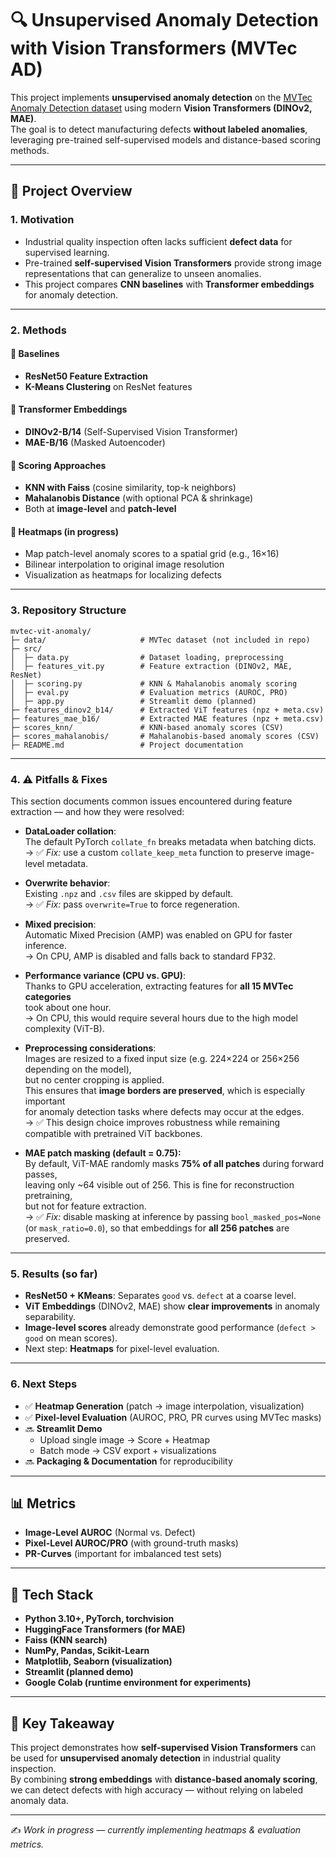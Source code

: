 # 🔍 Unsupervised Anomaly Detection with Vision Transformers (MVTec AD)

This project implements **unsupervised anomaly detection** on the [MVTec Anomaly Detection dataset](https://www.mvtec.com/company/research/datasets/mvtec-ad) using modern **Vision Transformers (DINOv2, MAE)**.  
The goal is to detect manufacturing defects **without labeled anomalies**, leveraging pre-trained self-supervised models and distance-based scoring methods.

---

## 🚀 Project Overview

### 1. Motivation
- Industrial quality inspection often lacks sufficient **defect data** for supervised learning.
- Pre-trained **self-supervised Vision Transformers** provide strong image representations that can generalize to unseen anomalies.
- This project compares **CNN baselines** with **Transformer embeddings** for anomaly detection.

---

### 2. Methods

#### 🔹 Baselines
- **ResNet50 Feature Extraction**
- **K-Means Clustering** on ResNet features

#### 🔹 Transformer Embeddings
- **DINOv2-B/14** (Self-Supervised Vision Transformer)
- **MAE-B/16** (Masked Autoencoder)

#### 🔹 Scoring Approaches
- **KNN with Faiss** (cosine similarity, top-k neighbors)
- **Mahalanobis Distance** (with optional PCA & shrinkage)
- Both at **image-level** and **patch-level**

#### 🔹 Heatmaps (in progress)
- Map patch-level anomaly scores to a spatial grid (e.g., 16×16)
- Bilinear interpolation to original image resolution
- Visualization as heatmaps for localizing defects

---

### 3. Repository Structure

```
mvtec-vit-anomaly/
├─ data/                     # MVTec dataset (not included in repo)
├─ src/
│  ├─ data.py                # Dataset loading, preprocessing
│  ├─ features_vit.py        # Feature extraction (DINOv2, MAE, ResNet)
│  ├─ scoring.py             # KNN & Mahalanobis anomaly scoring
│  ├─ eval.py                # Evaluation metrics (AUROC, PRO)
│  ├─ app.py                 # Streamlit demo (planned)
├─ features_dinov2_b14/      # Extracted ViT features (npz + meta.csv)
├─ features_mae_b16/         # Extracted MAE features (npz + meta.csv)
├─ scores_knn/               # KNN-based anomaly scores (CSV)
├─ scores_mahalanobis/       # Mahalanobis-based anomaly scores (CSV)
├─ README.md                 # Project documentation
```

---

### 4. ⚠️ Pitfalls & Fixes

This section documents common issues encountered during feature extraction — and how they were resolved:

- **DataLoader collation**:  
  The default PyTorch `collate_fn` breaks metadata when batching dicts.  
  → ✅ *Fix:* use a custom `collate_keep_meta` function to preserve image-level metadata.

- **Overwrite behavior**:  
  Existing `.npz` and `.csv` files are skipped by default.  
  → ✅ *Fix:* pass `overwrite=True` to force regeneration.

- **Mixed precision**:  
  Automatic Mixed Precision (AMP) was enabled on GPU for faster inference.  
  → On CPU, AMP is disabled and falls back to standard FP32.

- **Performance variance (CPU vs. GPU)**:  
  Thanks to GPU acceleration, extracting features for **all 15 MVTec categories**  
  took about one hour.  
  → On CPU, this would require several hours due to the high model complexity (ViT-B).

- **Preprocessing considerations**:  
  Images are resized to a fixed input size (e.g. 224×224 or 256×256 depending on the model),  
  but no center cropping is applied.  
  This ensures that **image borders are preserved**, which is especially important  
  for anomaly detection tasks where defects may occur at the edges.  
  → ✅ This design choice improves robustness while remaining compatible with pretrained ViT backbones.

- **MAE patch masking (default = 0.75):**  
  By default, ViT-MAE randomly masks **75% of all patches** during forward passes,  
  leaving only ~64 visible out of 256. This is fine for reconstruction pretraining,  
  but not for feature extraction.  
  → ✅ *Fix:* disable masking at inference by passing `bool_masked_pos=None`  
  (or `mask_ratio=0.0`), so that embeddings for **all 256 patches** are preserved.

---

### 5. Results (so far)

- **ResNet50 + KMeans**: Separates `good` vs. `defect` at a coarse level.
- **ViT Embeddings** (DINOv2, MAE) show **clear improvements** in anomaly separability.
- **Image-level scores** already demonstrate good performance (`defect > good` on mean scores).
- Next step: **Heatmaps** for pixel-level evaluation.

---

### 6. Next Steps

- ✅ **Heatmap Generation** (patch → image interpolation, visualization)  
- ✅ **Pixel-level Evaluation** (AUROC, PRO, PR curves using MVTec masks)  
- 🔜 **Streamlit Demo**  
  - Upload single image → Score + Heatmap  
  - Batch mode → CSV export + visualizations  
- 🔜 **Packaging & Documentation** for reproducibility  

---

## 📊 Metrics

- **Image-Level AUROC** (Normal vs. Defect)
- **Pixel-Level AUROC/PRO** (with ground-truth masks)
- **PR-Curves** (important for imbalanced test sets)

---

## 📌 Tech Stack

- **Python 3.10+, PyTorch, torchvision**
- **HuggingFace Transformers (for MAE)**
- **Faiss (KNN search)**
- **NumPy, Pandas, Scikit-Learn**
- **Matplotlib, Seaborn (visualization)**
- **Streamlit (planned demo)**
- **Google Colab (runtime environment for experiments)**

---

## 🎯 Key Takeaway

This project demonstrates how **self-supervised Vision Transformers** can be used for **unsupervised anomaly detection** in industrial quality inspection.  
By combining **strong embeddings** with **distance-based anomaly scoring**, we can detect defects with high accuracy — without relying on labeled anomaly data.

---

✍️ *Work in progress — currently implementing heatmaps & evaluation metrics.*
